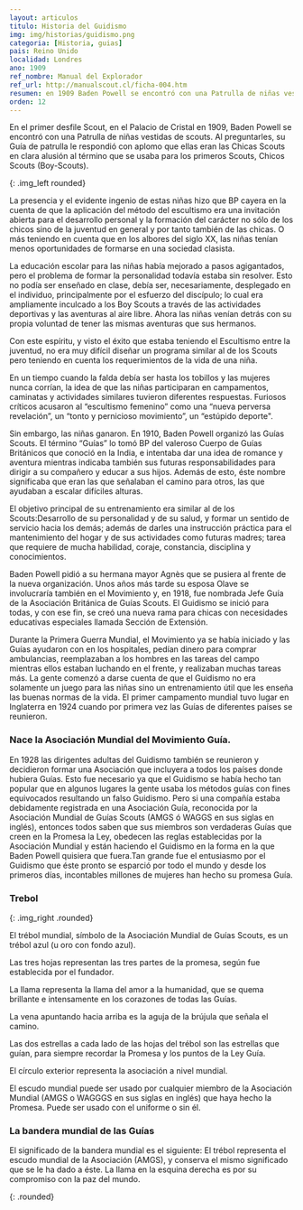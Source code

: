 ```yaml
---
layout: articulos
titulo: Historia del Guidismo
img: img/historias/guidismo.png
categoria: [Historia, guias]
pais: Reino Unido
localidad: Londres
ano: 1909
ref_nombre: Manual del Explorador
ref_url: http://manualscout.cl/ficha-004.htm
resumen: en 1909 Baden Powell se encontró con una Patrulla de niñas vestidas de scouts. Al preguntarles su Guía de patrulla le respondió con aplomo que ellas eran las Chicas Scouts
orden: 12
---
```

En el primer desfile Scout, en el Palacio de Cristal en 1909, Baden Powell se encontró con una Patrulla de niñas vestidas de scouts. Al preguntarles, su Guía de patrulla le respondió con aplomo que ellas eran las Chicas Scouts en clara alusión al término que se usaba para los primeros Scouts, Chicos Scouts (Boy-Scouts).

<amp-img src="{{site.baseurl}}/img/historias/guidismo1.jpg" width="300" height="449" alt="primera compañia de guias en la cabaña del puente Menai 1946" layout="fixed"></amp-img>
{: .img_left rounded}

La presencia y el evidente ingenio de estas niñas hizo que BP cayera en la cuenta de que la aplicación del método del escultismo era una invitación abierta para el desarrollo personal y la formación del carácter no sólo de los chicos sino de la juventud en general y por tanto también de las chicas. O más teniendo en cuenta que en los albores del siglo XX, las niñas tenían menos oportunidades de formarse en una sociedad clasista.

La educación escolar para las niñas había mejorado a pasos agigantados, pero el problema de formar la personalidad todavía estaba sin resolver. Esto no podía ser enseñado en clase, debía ser, necesariamente, desplegado en el individuo, principalmente por el esfuerzo del discípulo; lo cual era ampliamente inculcado a los Boy Scouts a través de las actividades deportivas y las aventuras al aire libre. Ahora las niñas venían detrás con su propia voluntad de tener las mismas aventuras que sus hermanos.

Con este espíritu, y visto el éxito que estaba teniendo el Escultismo entre la juventud, no era muy difícil diseñar un programa similar al de los Scouts pero teniendo en cuenta los requerimientos de la vida de una niña.

En un tiempo cuando la falda debía ser hasta los tobillos y las mujeres nunca corrían, la idea de que las niñas participaran en campamentos, caminatas y actividades similares tuvieron diferentes respuestas. Furiosos críticos acusaron al “escultismo femenino” como una “nueva perversa revelación”, un “tonto y pernicioso movimiento”, un “estúpido deporte".

Sin embargo, las niñas ganaron. En 1910, Baden Powell organizó las Guías Scouts. El término “Guías” lo tomó BP del valeroso Cuerpo de Guías Británicos que conoció en la India, e intentaba dar una idea de romance y aventura mientras indicaba también sus futuras responsabilidades para dirigir a su compañero y educar a sus hijos. Además de esto, éste nombre significaba que eran las que señalaban el camino para otros, las que ayudaban a escalar difíciles alturas.

El objetivo principal de su entrenamiento era similar al de los Scouts:Desarrollo de su personalidad y de su salud, y formar un sentido de servicio hacia los demás; además de darles una instrucción práctica para el mantenimiento del hogar y de sus actividades como futuras madres; tarea que requiere de mucha habilidad, coraje, constancia, disciplina y conocimientos.

Baden Powell pidió a su hermana mayor Agnès que se pusiera al frente de la nueva organización. Unos años más tarde su esposa Olave se involucraría también en el Movimiento y, en 1918, fue nombrada Jefe Guía de la Asociación Británica de Guías Scouts. El Guidismo se inició para todas, y con ese fin, se creó una nueva rama para chicas con necesidades educativas especiales llamada Sección de Extensión.

Durante la Primera Guerra Mundial, el Movimiento ya se había iniciado y las Guías ayudaron con en los hospitales, pedían dinero para comprar ambulancias, reemplazaban a los hombres en las tareas del campo mientras ellos estaban luchando en el frente, y realizaban muchas tareas más. La gente comenzó a darse cuenta de que el Guidismo no era solamente un juego para las niñas sino un entrenamiento útil que les enseña las buenas normas de la vida. El primer campamento mundial tuvo lugar en Inglaterra en 1924 cuando por primera vez las Guías de diferentes países se reunieron.

### Nace la Asociación Mundial del Movimiento Guía.

En 1928 las dirigentes adultas del Guidismo también se reunieron y decidieron formar una Asociación que incluyera a todos los países donde hubiera Guías. Esto fue necesario ya que el Guidismo se había hecho tan popular que en algunos lugares la gente usaba los métodos guías con fines equivocados resultando un falso Guidismo. Pero si una compañía estaba debidamente registrada en una Asociación Guía, reconocida por la Asociación Mundial de Guías Scouts (AMGS ó WAGGS en sus siglas en inglés), entonces todos saben que sus miembros son verdaderas Guías que creen en la Promesa la Ley, obedecen las reglas establecidas por la Asociación Mundial y están haciendo el Guidismo en la forma en la que Baden Powell quisiera que fuera.Tan grande fue el entusiasmo por el Guidismo que éste pronto se esparció por todo el mundo y desde los primeros días, incontables millones de mujeres han hecho su promesa Guía.

### Trebol

<amp-img src="{{site.baseurl}}/img/historias/guidismo3.jpg" width="200" height="204" alt="Trebol de las Guias" layout="fixed"></amp-img>
{: .img_right .rounded}

El trébol mundial, símbolo de la Asociación Mundial de Guías Scouts, es un trébol azul (u oro con fondo azul).

Las tres hojas representan las tres partes de la promesa, según fue establecida por el fundador.

La llama representa la llama del amor a la humanidad, que se quema brillante e intensamente en los corazones de todas las Guías.

La vena apuntando hacia arriba es la aguja de la brújula que señala el camino.

Las dos estrellas a cada lado de las hojas del trébol son las estrellas que guían, para siempre recordar la Promesa y los puntos de la Ley Guía.

El círculo exterior representa la asociación a nivel mundial.

El escudo mundial puede ser usado por cualquier miembro de la Asociación Mundial (AMGS o WAGGGS en sus siglas en inglés) que haya hecho la Promesa. Puede ser usado con el uniforme o sin él.

### La bandera mundial de las Guías

El significado de la bandera mundial es el siguiente: El trébol representa el escudo mundial de la Asociación (AMGS), y conserva el mismo significado que se le ha dado a éste. La llama en la esquina derecha es por su compromiso con la paz del mundo.

<amp-img src="{{site.baseurl}}/img/historias/guidismo3.jpg" width="1200" height="784" alt="Bandera de las Guias" layout="responsive"></amp-img>
{: .rounded}